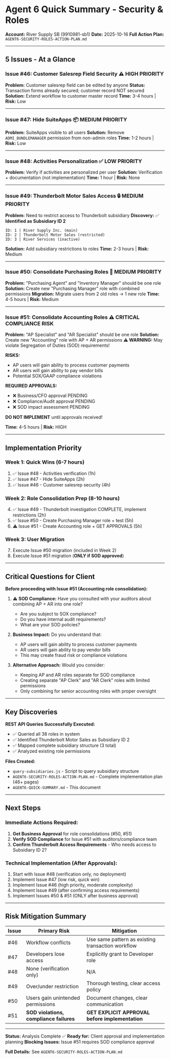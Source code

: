 # Agent 6 Quick Summary - Security & Roles

**Account:** River Supply SB (9910981-sb1)
**Date:** 2025-10-16
**Full Action Plan:** `AGENT6-SECURITY-ROLES-ACTION-PLAN.md`

---

## 5 Issues - At a Glance

### Issue #46: Customer Salesrep Field Security ⚠️ HIGH PRIORITY
**Problem:** Customer salesrep field can be edited by anyone
**Status:** Transaction forms already secured; customer record NOT secured
**Solution:** Extend workflow to customer master record
**Time:** 3-4 hours | **Risk:** Low

---

### Issue #47: Hide SuiteApps 📦 MEDIUM PRIORITY
**Problem:** SuiteApps visible to all users
**Solution:** Remove `ADMI_BUNDLEMANAGER` permission from non-admin roles
**Time:** 1-2 hours | **Risk:** Low

---

### Issue #48: Activities Personalization ✅ LOW PRIORITY
**Problem:** Verify if activities are personalized per user
**Solution:** Verification + documentation (not implementation)
**Time:** 1 hour | **Risk:** None

---

### Issue #49: Thunderbolt Motor Sales Access 🔒 MEDIUM PRIORITY
**Problem:** Need to restrict access to Thunderbolt subsidiary
**Discovery:** ✅ **Identified as Subsidiary ID 2**
```
ID: 1 | River Supply Inc. (main)
ID: 2 | Thunderbolt Motor Sales (restricted)
ID: 3 | River Services (inactive)
```
**Solution:** Add subsidiary restrictions to roles
**Time:** 2-3 hours | **Risk:** Medium

---

### Issue #50: Consolidate Purchasing Roles 🔧 MEDIUM PRIORITY
**Problem:** "Purchasing Agent" and "Inventory Manager" should be one role
**Solution:** Create new "Purchasing Manager" role with combined permissions
**Migration:** Migrate users from 2 old roles → 1 new role
**Time:** 4-5 hours | **Risk:** Medium

---

### Issue #51: Consolidate Accounting Roles ⚠️ CRITICAL COMPLIANCE RISK
**Problem:** "AP Specialist" and "AR Specialist" should be one role
**Solution:** Create new "Accounting" role with AP + AR permissions
**⚠️ WARNING:** May violate Segregation of Duties (SOD) requirements!

**RISKS:**
- AP users will gain ability to process customer payments
- AR users will gain ability to pay vendor bills
- Potential SOX/GAAP compliance violations

**REQUIRED APPROVALS:**
- ❌ Business/CFO approval PENDING
- ❌ Compliance/Audit approval PENDING
- ❌ SOD impact assessment PENDING

**DO NOT IMPLEMENT** until approvals received!

**Time:** 4-5 hours | **Risk:** HIGH

---

## Implementation Priority

### Week 1: Quick Wins (6-7 hours)
1. ✅ Issue #48 - Activities verification (1h)
2. ✅ Issue #47 - Hide SuiteApps (2h)
3. ✅ Issue #46 - Customer salesrep security (4h)

### Week 2: Role Consolidation Prep (8-10 hours)
4. ✅ Issue #49 - Thunderbolt investigation COMPLETE, implement restrictions (2h)
5. ✅ Issue #50 - Create Purchasing Manager role + test (5h)
6. ⚠️ Issue #51 - Create Accounting role + GET APPROVALS (5h)

### Week 3: User Migration
7. Execute Issue #50 migration (included in Week 2)
8. Execute Issue #51 migration (**ONLY if SOD approved**)

---

## Critical Questions for Client

**Before proceeding with Issue #51 (Accounting role consolidation):**

1. ⚠️ **SOD Compliance:** Have you consulted with your auditors about combining AP + AR into one role?
   - Are you subject to SOX compliance?
   - Do you have internal audit requirements?
   - What are your SOD policies?

2. **Business Impact:** Do you understand that:
   - AP users will gain ability to process customer payments
   - AR users will gain ability to pay vendor bills
   - This may create fraud risk or compliance violations

3. **Alternative Approach:** Would you consider:
   - Keeping AP and AR roles separate for SOD compliance
   - Creating separate "AP Clerk" and "AR Clerk" roles with limited permissions
   - Only combining for senior accounting roles with proper oversight

---

## Key Discoveries

**REST API Queries Successfully Executed:**
- ✅ Queried all 38 roles in system
- ✅ Identified Thunderbolt Motor Sales as Subsidiary ID 2
- ✅ Mapped complete subsidiary structure (3 total)
- ✅ Analyzed existing role permissions

**Files Created:**
- `query-subsidiaries.js` - Script to query subsidiary structure
- `AGENT6-SECURITY-ROLES-ACTION-PLAN.md` - Complete implementation plan (46+ pages)
- `AGENT6-QUICK-SUMMARY.md` - This document

---

## Next Steps

### Immediate Actions Required:
1. **Get Business Approval** for role consolidations (#50, #51)
2. **Verify SOD Compliance** for Issue #51 with auditors/compliance team
3. **Confirm Thunderbolt Access Requirements** - Who needs access to Subsidiary ID 2?

### Technical Implementation (After Approvals):
1. Start with Issue #48 (verification only, no deployment)
2. Implement Issue #47 (low risk, quick win)
3. Implement Issue #46 (high priority, moderate complexity)
4. Implement Issue #49 (after confirming access requirements)
5. Implement Issues #50 & #51 (ONLY after business approval)

---

## Risk Mitigation Summary

| Issue | Primary Risk | Mitigation |
|-------|-------------|------------|
| #46 | Workflow conflicts | Use same pattern as existing transaction workflow |
| #47 | Developers lose access | Explicitly grant to Developer role |
| #48 | None (verification only) | N/A |
| #49 | Over/under restriction | Thorough testing, clear access policy |
| #50 | Users gain unintended permissions | Document changes, clear communication |
| #51 | **SOD violations, compliance failures** | **GET EXPLICIT APPROVAL before implementation** |

---

**Status:** Analysis Complete ✅
**Ready for:** Client approval and implementation planning
**Blocking Issues:** Issue #51 requires SOD compliance approval

**Full Details:** See `AGENT6-SECURITY-ROLES-ACTION-PLAN.md`
